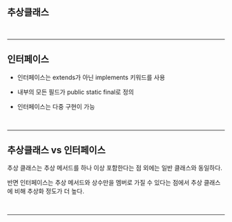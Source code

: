 ## 추상클래스


<br>
<hr>

## 인터페이스  

+ 인터페이스는 extends가 아닌 implements 키워드를 사용

+ 내부의 모든 필드가 public static final로 정의

+ 인터페이스는 다중 구현이 가능
  
<br>
<hr>

## 추상클래스 vs 인터페이스
추상 클래스는 추상 메서드를 하나 이상 포함한다는 점 외에는 일반 클래스와 동일하다.

반면 인터페이스는 추상 메서드와 상수만을 멤버로 가질 수 있다는 점에서 추상 클래스에 비해 추상화 정도가 더 높다.


<br>
<hr>
